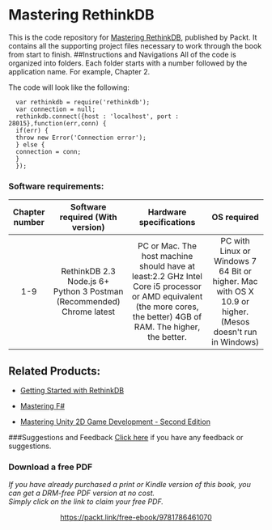 


# Mastering RethinkDB
This is the code repository for [Mastering RethinkDB](https://www.packtpub.com/big-data-and-business-intelligence/mastering-rethinkdb?utm_source=github&utm_medium=repository&utm_content=9781786461070), published by Packt. It contains all the supporting project files necessary to work through the book from start to finish.
##Instructions and Navigations
All of the code is organized into folders. Each folder starts with a number followed by the application name. For example, Chapter 2.

The code will look like the following:

      var rethinkdb = require('rethinkdb');
      var connection = null;
      rethinkdb.connect({host : 'localhost', port : 28015},function(err,conn) {
      if(err) { 
      throw new Error('Connection error');  
      } else {
      connection = conn;
      }
      });
      
      
### Software requirements:

| Chapter number | Software required (With version) | Hardware specifications | OS required |
|:--------------:|:--------------------------------:|:-----------------------:|:-----------:|
| 1-9 | RethinkDB 2.3 Node.js 6+ Python 3 Postman (Recommended) Chrome latest | PC or Mac. The host machine should have at least:2.2 GHz Intel Core i5 processor or AMD equivalent (the more cores, the better) 4GB of RAM. The higher, the better. | PC with Linux or Windows 7 64 Bit or higher. Mac with OS X 10.9 or higher. (Mesos doesn't run in Windows) |

## Related Products:
* [Getting Started with RethinkDB](https://www.packtpub.com/big-data-and-business-intelligence/getting-started-rethinkdb?utm_source=github&utm_medium=repository&utm_content=9781785887604)

* [Mastering F#](https://www.packtpub.com/application-development/mastering-f?utm_source=github&utm_medium=repository&utm_content=9781784393434)

* [Mastering Unity 2D Game Development - Second Edition](https://www.packtpub.com/game-development/mastering-unity-2d-game-development-second-edition?utm_source=github&utm_medium=repository&utm_content=9781786463456)

###Suggestions and Feedback
[Click here](https://docs.google.com/forms/d/e/1FAIpQLSe5qwunkGf6PUvzPirPDtuy1Du5Rlzew23UBp2S-P3wB-GcwQ/viewform) if you have any feedback or suggestions.
### Download a free PDF

 <i>If you have already purchased a print or Kindle version of this book, you can get a DRM-free PDF version at no cost.<br>Simply click on the link to claim your free PDF.</i>
<p align="center"> <a href="https://packt.link/free-ebook/9781786461070">https://packt.link/free-ebook/9781786461070 </a> </p>